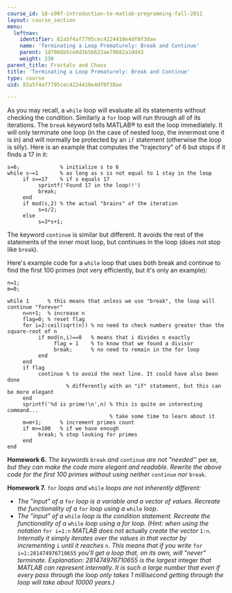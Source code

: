 ```yaml
---
course_id: 18-s997-introduction-to-matlab-programming-fall-2011
layout: course_section
menu:
  leftnav:
    identifier: 82a5f4af7795cec4224410e4df0f38ae
    name: 'Terminating a Loop Prematurely: Break and Continue'
    parent: 1d7068b5ce8d3b56622ae79682a1dd43
    weight: 230
parent_title: Fractals and Chaos
title: 'Terminating a Loop Prematurely: Break and Continue'
type: course
uid: 82a5f4af7795cec4224410e4df0f38ae

---
```


As you may recall, a `while` loop will evaluate all its statements without checking the condition. Similarly a `for` loop will run through all of its iterations. The `break` keyword tells MATLAB® to exit the loop immediately. It will only terminate one loop (in the case of nested loop, the innermost one it is in) and will normally be protected by an `if` statement (otherwise the loop is silly). Here is an example that computes the "trajectory" of 6 but stops if it finds a 17 in it:

```
s=6;             % initialize s to 6
while s~=1       % as long as s is not equal to 1 stay in the loop
     if s==17    % if s equals 17
          sprintf('Found 17 in the loop!!')
          break;
     end
     if mod(s,2) % the actual "brains" of the iteration
          s=s/2;
     else
          s=3*s+1;   
```

The keyword `continue` is similar but different. It avoids the rest of the statements of the inner most loop, but continues in the loop (does not stop like `break`).

Here's example code for a `while` loop that uses both break and continue to find the first 100 primes (not very efficiently, but it's only an example):

```
n=1;
m=0;

while 1      % this means that unless we use "break", the loop will continue "forever"
     n=n+1;  % increase n
     flag=0; % reset flag
     for i=2:ceil(sqrt(n)) % no need to check numbers greater than the square-root of n
          if mod(n,i)==0   % means that i divides n exactly
               flag = 1    % to know that we found a divisor
               break;      % no need to remain in the for loop
          end
     end
     if flag
          continue % to avoid the next line. It could have also been done
                   % differently with an "if" statement, but this can be more elegant
     end
     sprintf('%d is prime!\n',n) % this is quite an interesting command...
                                 % take some time to learn about it
     m=m+1;      % increment primes count
     if m>=100   % if we have enough
          break; % stop looking for primes
     end
end
```

**Homework 6.** _The keywords_ `break` _and_ `continue` _are not "needed''_ per se, _but they can make the code more elegant and readable. Rewrite the above code for the first 100 primes without using neither_ `continue` _nor_ `break`.

**Homework 7.** `for` _loops and_ `while` _loops are not inherently different:_

*   _The "input" of a_ `for` _loop is a variable and a vector of values. Recreate the functionality of a_ `for` _loop using a_ `while` _loop_.
*   _The "input" of a_ `while` _loop is the condition statement. Recreate the functionality of a_ `while` _loop using a for loop. (Hint: when using the notation_ `for i=1:n` _MATLAB does not_ actually _create the vector_ `1:n`. _Internally it simply iterates over the values in that vector by incrementing_ `i` _until it reaches_ `n`. _This means that if you write_ `for i=1:281474976710655` _you'll get a loop that, on its own, will "never" terminate. Explanation: 281474976710655 is the largest_ integer _that MATLAB can represent internally. It is such a large number that even if every pass through the loop only takes 1 millisecond getting through the loop will take about 10000 years.)_